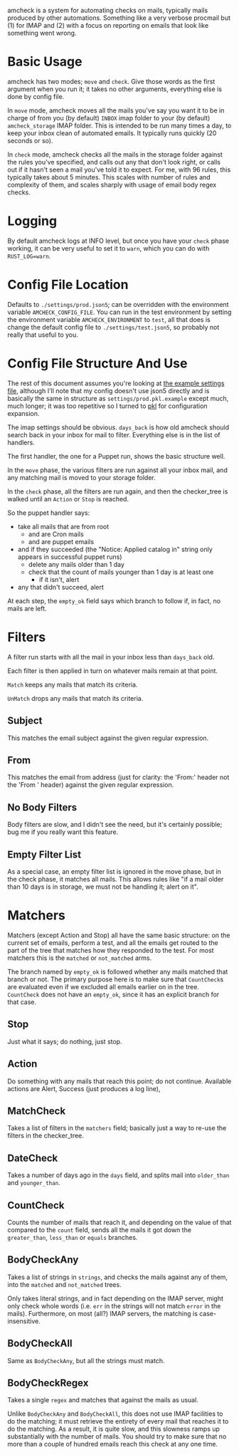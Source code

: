 amcheck is a system for automating checks on mails, typically mails produced by other automations.  Something like a very verbose procmail but (1) for IMAP and (2) with a focus on reporting on emails that look like something went wrong.

# Basic Usage

amcheck has two modes; `move` and `check`.  Give those words as the first argument when you run it; it takes no other arguments, everything else is done by config file.

In `move` mode, amcheck moves all the mails you've say you want it to be in charge of from you (by default) `INBOX` imap folder to your (by default) `amcheck_storage` IMAP folder.  This is intended to be run many times a day, to keep your inbox clean of automated emails.  It typically runs quickly (20 seconds or so).

In `check` mode, amcheck checks all the mails in the storage folder against the rules you've specified, and calls out any that don't look right, or calls out if it hasn't seen a mail you've told it to expect.  For me, with 96 rules, this typically takes about 5 minutes.  This scales with number of rules and complexity of them, and scales sharply with usage of email body regex checks.

# Logging

By default amcheck logs at INFO level, but once you have your `check` phase working, it can be very useful to set it to `warn`, which you can do with `RUST_LOG=warn`.

# Config File Location

Defaults to `./settings/prod.json5`; can be overridden with the environment variable `AMCHECK_CONFIG_FILE`.  You can run in the test environment by setting the environment variable `AMCHECK_ENVIRONMENT` to `test`, all that does is change the default config file to `./settings/test.json5`, so probably not really that useful to you.

# Config File Structure And Use

The rest of this document assumes you're looking at [the example settings file](settings/prod.json5.example), although I'll note that my config doesn't use json5 directly and is basically the same in structure as `settings/prod.pkl.example` except much, much longer; it was too repetitive so I turned to [pkl](https://pkl-lang.org/main/current/index.html) for configuration expansion.

The imap settings should be obvious.  `days_back` is how old amcheck should search back in your inbox for mail to filter.  Everything else is in the list of handlers.

The first handler, the one for a Puppet run, shows the basic structure well.

In the `move` phase, the various filters are run against all your inbox mail, and any matching mail is moved to your storage folder.

In the `check` phase, all the filters are run again, and then the checker_tree is walked until an `Action` or `Stop` is reached.

So the puppet handler says:

- take all mails that are from root
    - and are Cron mails
    - and are puppet emails
- and if they succeeded (the "Notice: Applied catalog in" string only appears in successful puppet runs)
    - delete any mails older than 1 day
    - check that the count of mails younger than 1 day is at least one
        - if it isn't, alert
- any that didn't succeed, alert

At each step, the `empty_ok` field says which branch to follow if, in fact, no mails are left.

# Filters

A filter run starts with all the mail in your inbox less than `days_back` old.

Each filter is then applied in turn on whatever mails remain at that point.

`Match` keeps any mails that match its criteria.

`UnMatch` drops any mails that match its criteria.

## Subject

This matches the email subject against the given regular expression.

## From

This matches the email from address (just for clarity: the 'From:' header not the 'From ' header) against the given regular expression.

## No Body Filters

Body filters are slow, and I didn't see the need, but it's certainly possible; bug me if you really want this feature.

## Empty Filter List

As a special case, an empty filter list is ignored in the move phase, but in the check phase, it matches all mails.  This allows rules like "if a mail older than 10 days is in storage, we must not be handling it; alert on it".

# Matchers

Matchers (except Action and Stop) all have the same basic structure: on the current set of emails, perform a test, and all the emails get routed to the part of the tree that matches how they responded to the test.  For most matchers this is the `matched` or `not_matched` arms.

The branch named by `empty_ok` is followed whether any mails matched that branch or not.  The primary purpose here is to make sure that `CountCheck`s are evaluated even if we excluded all emails earlier on in the tree.  `CountCheck` does not have an `empty_ok`, since it has an explicit branch for that case.

## Stop

Just what it says; do nothing, just stop.

## Action

Do something with any mails that reach this point; do not continue.  Available actions are Alert, Success (just produces a log line),

## MatchCheck

Takes a list of filters in the `matchers` field; basically just a way to re-use the filters in the checker_tree.

## DateCheck

Takes a number of days ago in the `days` field, and splits mail into `older_than` and `younger_than`.

## CountCheck

Counts the number of mails that reach it, and depending on the value of that
compared to the `count` field, sends all the mails it got down the
`greater_than`, `less_than` or `equals` branches.

## BodyCheckAny

Takes a list of strings in `strings`, and checks the mails against any of them, into the `matched` and `not_matched` trees.

Only takes literal strings, and in fact depending on the IMAP server, might only check whole words (i.e. `err` in the strings will not match `error` in the mails).  Furthermore, on most (all?) IMAP servers, the matching is case-insensitive.

## BodyCheckAll

Same as `BodyCheckAny`, but all the strings must match.

## BodyCheckRegex

Takes a single `regex` and matches that against the mails as usual.

Unlike `BodyCheckAny` and `BodyCheckAll`, this does not use IMAP facilities to do the matching; it must retrieve the entirety of every mail that reaches it to do the matching.  As a result, it is quite slow, and this slowness ramps up substantially with the number of mails.  You should try to make sure that no more than a couple of hundred emails reach this check at any one time.
